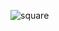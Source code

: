 ![square](https://capsule-render.vercel.app/api?type=soft&height=300&color=gradient&text=Hello%20I'm%20Taehui&reversal=true&fontColor=444&fontAlign=50&desc=hello~~&descSize=24)
